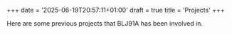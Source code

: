 +++
date = '2025-06-19T20:57:11+01:00'
draft = true
title = 'Projects'
+++

Here are some previous projects that BLJ91A has been involved in.